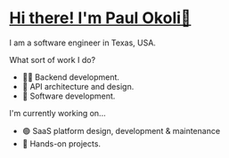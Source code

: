 # [Hi there! I'm Paul Okoli👋](https://github.com/PaulPextra#hi-there-im-paul-okoli-)

I am a software engineer in Texas, USA.

What sort of work I do?

- 👨‍💻 Backend development.
- 🤔 API architecture and design.
- 🌱 Software development.

I'm currently working on...

- 🟢 SaaS platform design, development & maintenance
- 📝 Hands-on projects.
